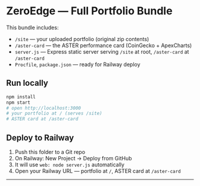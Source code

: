 # ZeroEdge — Full Portfolio Bundle

This bundle includes:
- `/site` — your uploaded portfolio (original zip contents)
- `/aster-card` — the ASTER performance card (CoinGecko + ApexCharts)
- `server.js` — Express static server serving `/site` at root, `/aster-card` at `/aster-card`
- `Procfile`, `package.json` — ready for Railway deploy

## Run locally

```bash
npm install
npm start
# open http://localhost:3000
# your portfolio at / (serves /site)
# ASTER card at /aster-card
```

## Deploy to Railway

1. Push this folder to a Git repo
2. On Railway: New Project → Deploy from GitHub
3. It will use `web: node server.js` automatically
4. Open your Railway URL — portfolio at `/`, ASTER card at `/aster-card`

---
